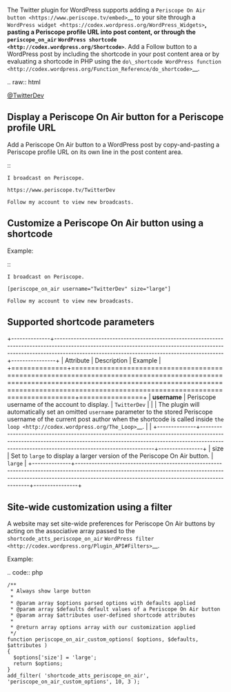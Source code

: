 The Twitter plugin for WordPress supports adding a `Periscope On Air button <https://www.periscope.tv/embed>`__ to your site through a `WordPress widget <https://codex.wordpress.org/WordPress_Widgets>`__, pasting a Periscope profile URL into post content, or through the ``periscope_on_air`` `WordPress shortcode <http://codex.wordpress.org/Shortcode>`__. Add a Follow button to a WordPress post by
including the shortcode in your post content area or by evaluating a shortcode in PHP using the `do\_shortcode WordPress function <http://codex.wordpress.org/Function_Reference/do_shortcode>`__.

.. raw:: html

   <div><a href="https://www.periscope.tv/twitterdev" class="periscope-on-air">@TwitterDev</a></div>

Display a Periscope On Air button for a Periscope profile URL
-------------------------------------------------------------

Add a Periscope On Air button to a WordPress post by copy-and-pasting a Periscope profile URL on its own line in the post content area.

::

    I broadcast on Periscope.

    https://www.periscope.tv/TwitterDev

    Follow my account to view new broadcasts.

Customize a Periscope On Air button using a shortcode
-----------------------------------------------------

Example:

::

    I broadcast on Periscope.

    [periscope_on_air username="TwitterDev" size="large"]

    Follow my account to view new broadcasts.

Supported shortcode parameters
------------------------------

+--------------+-------------------------------------------------------------------------------------------------------------------------------------------------------------------------------------------------------------------------+----------------+
| Attribute    | Description                                                                                                                                                                                                             | Example        |
+==============+=========================================================================================================================================================================================================================+================+
| **username** | Periscope username of the account to display.                                                                                                                                                                           | ``TwitterDev`` |
|              | The plugin will automatically set an omitted ``username`` parameter to the stored Periscope username of the current post author when the shortcode is called inside `the loop <http://codex.wordpress.org/The_Loop>`__. |                |
+--------------+-------------------------------------------------------------------------------------------------------------------------------------------------------------------------------------------------------------------------+----------------+
| size         | Set to ``large`` to display a larger version of the Periscope On Air button.                                                                                                                                            | ``large``      |
+--------------+-------------------------------------------------------------------------------------------------------------------------------------------------------------------------------------------------------------------------+----------------+


Site-wide customization using a filter
--------------------------------------

A website may set site-wide preferences for Periscope On Air buttons by acting on the associative array passed to the ``shortcode_atts_periscope_on_air`` `WordPress filter <http://codex.wordpress.org/Plugin_API#Filters>`__.

Example:

.. code:: php

    /**
     * Always show large button
     *
     * @param array $options parsed options with defaults applied
     * @param array $defaults default values of a Periscope On Air button
     * @param array $attributes user-defined shortcode attributes
     *
     * @return array options array with our customization applied
     */
    function periscope_on_air_custom_options( $options, $defaults, $attributes )
    {
      $options['size'] = 'large';
      return $options;
    }
    add_filter( 'shortcode_atts_periscope_on_air', 'periscope_on_air_custom_options', 10, 3 );

